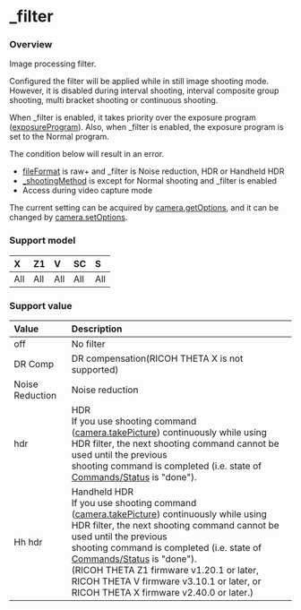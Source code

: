 # \_filter

### Overview

Image processing filter.

Configured the filter will be applied while in still image shooting mode. However, it is disabled during interval shooting, interval composite group shooting, multi bracket shooting or continuous shooting.

When \_filter is enabled, it takes priority over the exposure program ([exposureProgram](exposure_program.md)). Also, when \_filter is enabled, the exposure program is set to the Normal program.

The condition below will result in an error.

- [fileFormat](file_format.md) is raw+ and \_filter is Noise reduction, HDR or Handheld HDR
- [\_shootingMethod](_shooting_method.md) is except for Normal shooting and \_filter is enabled
- Access during video capture mode

The current setting can be acquired by [camera.getOptions](../commands/camera.get_options.md), and it can be changed by [camera.setOptions](../commands/camera.set_options.md).

### Support model

| X | Z1 | V | SC | S |
|:--|:--|:--|:--|:--|
| All | All | All | All | All |

### Support value

| Value | Description |
|:--|:--|
| off | No filter |
| DR Comp | DR compensation(RICOH THETA X is not supported) |
| Noise Reduction | Noise reduction |
| hdr | HDR<br>If you use shooting command ([camera.takePicture](../commands/camera.take_picture.md)) continuously while using HDR filter, the next shooting command cannot be used until the previous<br>shooting command is completed (i.e. state of [Commands/Status](../protocols/commands_status.md) is "done"). |
| Hh hdr | Handheld HDR<br>If you use shooting command ([camera.takePicture](../commands/camera.take_picture.md)) continuously while using HDR filter, the next shooting command cannot be used until the previous<br>shooting command is completed (i.e. state of [Commands/Status](../protocols/commands_status.md) is "done").<br>(RICOH THETA Z1 firmware v1.20.1 or later, RICOH THETA V firmware v3.10.1 or later, or RICOH THETA X firmware v2.40.0 or later.) |
